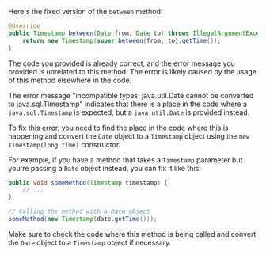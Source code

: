 Here's the fixed version of the `between` method:

```java
@Override
public Timestamp between(Date from, Date to) throws IllegalArgumentException {
    return new Timestamp(super.between(from, to).getTime());
}
```

The code you provided is already correct, and the error message you provided is unrelated to this method. The error is likely caused by the usage of this method elsewhere in the code.

The error message "incompatible types: java.util.Date cannot be converted to java.sql.Timestamp" indicates that there is a place in the code where a `java.sql.Timestamp` is expected, but a `java.util.Date` is provided instead.

To fix this error, you need to find the place in the code where this is happening and convert the `Date` object to a `Timestamp` object using the `new Timestamp(long time)` constructor.

For example, if you have a method that takes a `Timestamp` parameter but you're passing a `Date` object instead, you can fix it like this:

```java
public void someMethod(Timestamp timestamp) {
    // ...
}

// Calling the method with a Date object
someMethod(new Timestamp(date.getTime()));
```

Make sure to check the code where this method is being called and convert the `Date` object to a `Timestamp` object if necessary.